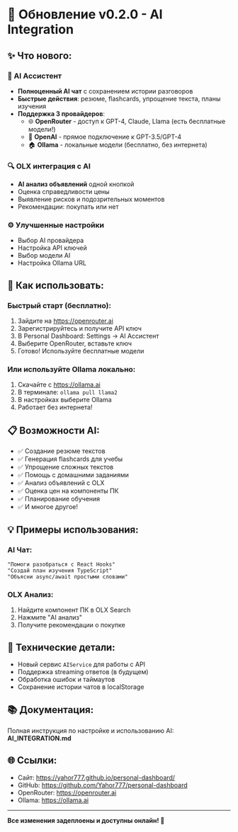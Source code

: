# 🎉 Обновление v0.2.0 - AI Integration

## ✨ Что нового:

### 🤖 AI Ассистент
- **Полноценный AI чат** с сохранением истории разговоров
- **Быстрые действия**: резюме, flashcards, упрощение текста, планы изучения
- **Поддержка 3 провайдеров**:
  - 🌐 **OpenRouter** - доступ к GPT-4, Claude, Llama (есть бесплатные модели!)
  - 🧠 **OpenAI** - прямое подключение к GPT-3.5/GPT-4
  - 🏠 **Ollama** - локальные модели (бесплатно, без интернета)

### 🔍 OLX интеграция с AI
- **AI анализ объявлений** одной кнопкой
- Оценка справедливости цены
- Выявление рисков и подозрительных моментов
- Рекомендации: покупать или нет

### ⚙️ Улучшенные настройки
- Выбор AI провайдера
- Настройка API ключей
- Выбор модели AI
- Настройка Ollama URL

## 🚀 Как использовать:

### Быстрый старт (бесплатно):
1. Зайдите на https://openrouter.ai
2. Зарегистрируйтесь и получите API ключ
3. В Personal Dashboard: Settings → AI Ассистент
4. Выберите OpenRouter, вставьте ключ
5. Готово! Используйте бесплатные модели

### Или используйте Ollama локально:
1. Скачайте с https://ollama.ai
2. В терминале: `ollama pull llama2`
3. В настройках выберите Ollama
4. Работает без интернета!

## 📋 Возможности AI:

- ✅ Создание резюме текстов
- ✅ Генерация flashcards для учебы
- ✅ Упрощение сложных текстов
- ✅ Помощь с домашними заданиями
- ✅ Анализ объявлений с OLX
- ✅ Оценка цен на компоненты ПК
- ✅ Планирование обучения
- ✅ И многое другое!

## 💡 Примеры использования:

### AI Чат:
```
"Помоги разобраться с React Hooks"
"Создай план изучения TypeScript"
"Объясни async/await простыми словами"
```

### OLX Анализ:
1. Найдите компонент ПК в OLX Search
2. Нажмите "AI анализ"
3. Получите рекомендации о покупке

## 🔧 Технические детали:

- Новый сервис `AIService` для работы с API
- Поддержка streaming ответов (в будущем)
- Обработка ошибок и таймаутов
- Сохранение истории чатов в localStorage

## 📚 Документация:

Полная инструкция по настройке и использованию AI: **AI_INTEGRATION.md**

## 🌐 Ссылки:

- Сайт: https://yahor777.github.io/personal-dashboard/
- GitHub: https://github.com/Yahor777/personal-dashboard
- OpenRouter: https://openrouter.ai
- Ollama: https://ollama.ai

---

**Все изменения задеплоены и доступны онлайн! 🎊**
